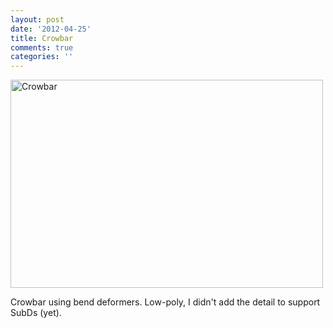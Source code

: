 ```yaml
---
layout: post
date: '2012-04-25'
title: Crowbar
comments: true
categories: ''
---
```


<p><div class='p_embed p_image_embed'>
  <a href="http://getfile2.posterous.com/getfile/files.posterous.com/temp-2012-04-25/bFkhbvnaFlsClDyEkHfkxjpDinlCJctpFgFmaeDisgeqrEdkmbxCAJtIcxsw/crowbar.png.scaled1000.png"><img alt="Crowbar" height="333" src="http://getfile6.posterous.com/getfile/files.posterous.com/temp-2012-04-25/bFkhbvnaFlsClDyEkHfkxjpDinlCJctpFgFmaeDisgeqrEdkmbxCAJtIcxsw/crowbar.png.scaled500.png" width="500" /></a>
  </div>
  </p>
  <p>Crowbar using bend deformers. Low-poly, I didn't add the detail to support SubDs (yet).</p>